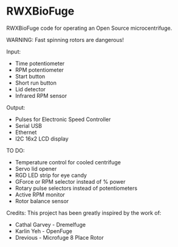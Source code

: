 RWXBioFuge
==========

RWXBioFuge code for operating an Open Source microcentrifuge.

WARNING: Fast spinning rotors are dangerous!

Input:
- Time potentiometer
- RPM potentiometer
- Start button
- Short run button
- Lid detector
- Infrared RPM sensor

Output:
- Pulses for Electronic Speed Controller
- Serial USB
- Ethernet
- I2C 16x2 LCD display

TO DO:
- Temperature control for cooled centrifuge
- Servo lid opener
- RGD LED strip for eye candy
- GForce or RPM selector instead of % power
- Rotary pulse selectors instead of potentiometers
- Active RPM monitor
- Rotor balance sensor

Credits:
This project has been greatly inspired by the work of:
- Cathal Garvey - Dremelfuge
- Karlin Yeh - OpenFuge
- Drevious - Microfuge 8 Place Rotor
